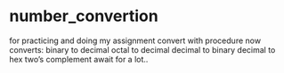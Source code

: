 # number_convertion
for practicing and  doing my assignment
convert with procedure
now converts:
binary to decimal
octal to decimal
decimal to binary
decimal to hex
two’s complement
await for
a lot..
